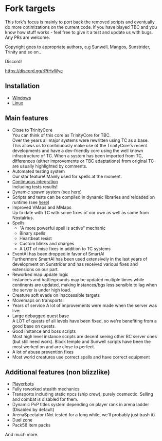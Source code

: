# Fork targets

This fork's focus is mainly to port back the removed scripts and eventually do more optimizations on the current code.
If you have played TBC and you know how stuff works - feel free to give it a test and update us with bugs.
Any PRs are welcome.

Copyright goes to appropriate authors, e.g Sunwell, Mangos, Sunstrider, Trinity and so on..

Discord!

   https://discord.gg/rPtHvWyc

## Installation

* [Windows](/doc/install_win.md)
* [Linux](/doc/install_linux.md)
 
## Main features

* Close to TrinityCore  
You can think of this core as TrinityCore for TBC.  
Over the years all major systems were rewritten using TC as a base. This allows us to continuously make use of the TrinityCore's recent developments and have a dev-friendly core using the well known infrastructure of TC. 
When a system has been imported from TC, differences (either improvements or TBC adaptations) from original TC are usually highlighted by comments.
* Automated testing system  
Our star feature! Mainly used for spells at the moment.
* [Continuous integration](https://travis-ci.org/sunstrider/sunstrider-core)  
Including tests results!
* Dynamic spawn system (see [here](https://github.com/TrinityCore/TrinityCore/pull/19056))
* Scripts and tests can be compiled in dynamic libraries and reloaded on runtime (see [here](https://trinitycore.atlassian.net/wiki/spaces/tc/pages/18874377/Using+the+script+hotswapping+system))
* Improved VMaps and MMaps  
Up to date with TC with some fixes of our own as well as some from Nostalrius.
* Spells
    * "A more powerful spell is active" mechanic
    * Binary spells
    * Heartbeat resist
    * Custom blinks and charges
    * A LOT of misc fixes in addition to TC systems
* EventAI has been dropped in favor of SmartAI  
Furthermore SmartAI has been used extensively in the last years of development on Sunstrider and has received various fixes and extensions on our part.
* Reworked map update logic  
Instances and battlegrounds may be updated multiple times while continents are updated, making instances/bgs less sensible to lag when the server is under high load.
* Creature soft evade on inaccessible targets
* Movemaps on transports!
* Years of service
A lot of improvements were made when the server was live:
* Large debugged quest base  
A LOT of quests of all levels have been fixed, so we're benefiting from a good base on quests.
* Good instance and boss scripts  
Most high level instance scripts are decent seeing other BC server ones (but still need work). Black temple and Sunwell scripts have been the most worked on and are close to perfect.
* A lot of abuse prevention fixes  
* Most world creatures use correct spells and have correct equipment

## Additional features (non blizzlike)

* [Playerbots](https://github.com/ike3/mangosbot)
* Fully reworked stealth mechanics
* Transports including static npcs (ship crew), purely cosmectic. Selling and combat is disabled for them.
* Dynamic PvP titles system depending on player rank in arena ladder (Disabled by default)
* ArenaSpectator (Not tested for a long while, we'll probably just trash it)
* Duel zone
* Pack58 item packs


And much more.
